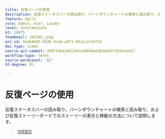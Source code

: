 ```yaml
---
title: 反復ページの使用
description: 反復ステータスバーの読み取り、バーンダウンチャートの検索と読み取り、および反復ストーリーボードでのストーリーの表示と移動の方法について説明します。
feature: Agile
role: Admin, User, Leader
level: Intermediate
kt: 10875
thumbnail: 346285.jpeg
exl-id: 9ad64b05-55d6-4ca4-a8f3-89a1c2c54f34
doc-type: video
source-git-commit: d39754b619e526e1a869deedb38dd2f2b43aee57
workflow-type: tm+mt
source-wordcount: '62'
ht-degree: 0%

---
```


# 反復ページの使用

反復ステータスバーの読み取り、バーンダウンチャートの検索と読み取り、および反復ストーリーボードでのストーリーの表示と移動の方法について説明します。

>[!VIDEO](https://video.tv.adobe.com/v/346285/?quality=12&learn=on)
